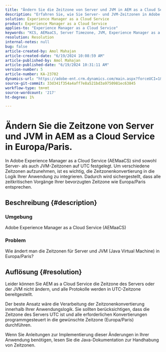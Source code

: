 ```yaml
---
title: "Ändern Sie die Zeitzone von Server und JVM in AEM as a Cloud Service in Europa/Paris ."
description: "Erfahren Sie, wie Sie Server- und JVM-Zeitzonen in Adobe Experience Manager as a Cloud Service ändern."
solution: Experience Manager as a Cloud Service
product: Experience Manager as a Cloud Service
applies-to: "Experience Manager as a Cloud Service"
keywords: "KCS, AEMaaCS, Server Timezone, JVM, Experience Manager as a Cloud Service, Java Virtual Machine"
resolution: Resolution
internal-notes: null
bug: false
article-created-by: Amol Mahajan
article-created-date: "6/19/2024 10:08:59 AM"
article-published-by: Amol Mahajan
article-published-date: "6/19/2024 10:31:11 AM"
version-number: 5
article-number: KA-23702
dynamics-url: "https://adobe-ent.crm.dynamics.com/main.aspx?forceUCI=1&pagetype=entityrecord&etn=knowledgearticle&id=124a6ff1-232e-ef11-840a-00224803d726"
source-git-commit: 33d341f354a4aff7e8a521bd3a9750981ec63845
workflow-type: tm+mt
source-wordcount: '217'
ht-degree: 1%

---
```


# Ändern Sie die Zeitzone von Server und JVM in AEM as a Cloud Service in Europa/Paris.


In Adobe Experience Manager as a Cloud Service (AEMaaCS) sind sowohl Server- als auch JVM-Zeitzonen auf UTC festgelegt. Um verschiedene Zeitzonen aufzunehmen, ist es wichtig, die Zeitzonenkonvertierung in die Logik Ihrer Anwendung zu integrieren. Dadurch wird sichergestellt, dass alle zeitkritischen Vorgänge Ihrer bevorzugten Zeitzone wie Europa/Paris entsprechen.

## Beschreibung {#description}


### Umgebung

Adobe Experience Manager as a Cloud Service (AEMaaCS)

### Problem

Wie ändert man die Zeitzonen für Server und JVM (Java Virtual Machine) in Europa/Paris?


## Auflösung {#resolution}


Leider können Sie AEM as a Cloud Service die Zeitzone des Servers oder der JVM nicht ändern, und alle Protokolle werden in UTC-Zeitzone bereitgestellt.

Der beste Ansatz wäre die Verarbeitung der Zeitzonenkonvertierung innerhalb Ihrer Anwendungslogik. Sie sollten berücksichtigen, dass die Zeitzone des Servers UTC ist und alle erforderlichen Konvertierungen programmgesteuert in die gewünschte Zeitzone (Europa/Paris) durchführen.

Wenn Sie Anleitungen zur Implementierung dieser Änderungen in Ihrer Anwendung benötigen, lesen Sie die Java-Dokumentation zur Handhabung von Zeitzonen.
